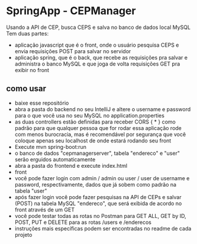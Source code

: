 # SpringApp - CEPManager
Usando a API de CEP, busca CEPS e salva no banco de dados local MySQL
Tem duas partes:  
- aplicação javascript que é o front, onde o usuário pesquisa CEPS e envia requisições POST para salvar no servidor  
- aplicação spring, que é o back, que recebe as requisições pra salvar e administra o banco MySQL e que joga de volta requisições GET pra exibir no front  

## como usar
- baixe esse repositório  
- abra a pasta do backend no seu IntelliJ e altere o username e password para o que você usa no seu MySQL no application.properties  
- as duas controllers estão definidas para receber CORS { * } como padrão para que qualquer pessoa que for rodar essa aplicação rode com menos burocracia, mas é recomendável por segurança que você coloque apenas seu localhost de onde estará rodando seu front  
- Execute mvn spring-boot:run  
- o banco de dados "cepmanagerserver", tabela "endereco" e "user" serão erguidos automaticamente
- abra a pasta do frontend e execute index.html  
- front 
- você pode fazer login com admin / admin ou user / user de username e password, respectivamente, dados que já sobem como padrão na tabela "user"  
- após fazer login você pode fazer pesquisas na API de CEPs e salvar (POST) na tabela MySQL "endereco", que será exibida de acordo no front através de um GET  
- você pode testar todas as rotas no Postman para GET ALL, GET by ID, POST, PUT e DELETE para as rotas /users e /enderecos  
- instruções mais específicas podem ser encontradas no readme de cada projeto  

